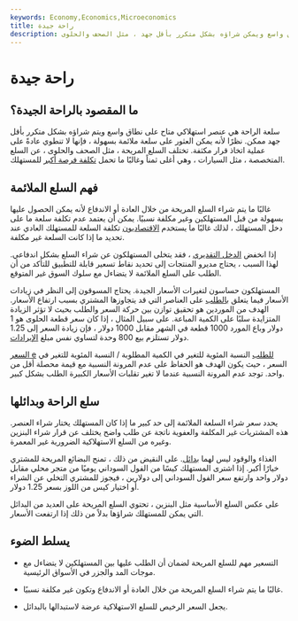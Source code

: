 ```yaml
---
keywords: Economy,Economics,Microeconomics
title: راحة جيدة
description: سلعة الراحة هي عنصر متاح على نطاق واسع ويمكن شراؤه بشكل متكرر بأقل جهد ، مثل الصحف والحلوى.
---
```


# راحة جيدة
## ما المقصود بالراحة الجيدة؟

سلعة الراحة هي عنصر استهلاكي متاح على نطاق واسع ويتم شراؤه بشكل متكرر بأقل جهد ممكن. نظرًا لأنه يمكن العثور على سلعة ملائمة بسهولة ، فإنها لا تنطوي عادةً على عملية اتخاذ قرار مكثفة. تختلف السلع المريحة ، مثل الصحف والحلوى ، عن السلع المتخصصة ، مثل السيارات ، وهي أغلى ثمناً وغالبًا ما تحمل [تكلفة فرصة أكبر](/opportunitycost) للمستهلك.

## فهم السلع الملائمة

غالبًا ما يتم شراء السلع المريحة من خلال العادة أو الاندفاع لأنه يمكن الحصول عليها بسهولة من قبل المستهلكين وغير مكلفة نسبيًا. يمكن أن يعتمد عدم تكلفة سلعة ما على دخل المستهلك ، لذلك غالبًا ما يستخدم [الاقتصاديون](/economist) تكلفة السلعة للمستهلك العادي عند تحديد ما إذا كانت السلعة غير مكلفة.

إذا انخفض [الدخل التقديري](/discretionaryincome) ، فقد يتخلى المستهلكون عن شراء السلع بشكل اندفاعي. لهذا السبب ، يحتاج مديرو المنتجات إلى تحديد نقاط تسعير قابلة للتطبيق للتأكد من أن الطلب على السلع الملائمة لا يتضاءل مع سلوك السوق غير المتوقع.

المستهلكون حساسون لتغيرات الأسعار الجيدة. يحتاج المسوقون إلى النظر في زيادات الأسعار فيما يتعلق [بالطلب](/demand) على العناصر التي قد يتجاوزها المشتري بسبب ارتفاع الأسعار. الهدف من الموردين هو تحقيق توازن بين حركة السعر والطلب بحيث لا تؤثر الزيادة المتزايدة سلبًا على الكمية المباعة. على سبيل المثال ، إذا كان سعر قطعة الحلوى هو 1 دولار وباع المورد 1000 قطعة في الشهر مقابل 1000 دولار ، فإن زيادة السعر إلى 1.25 دولار تستلزم بيع 800 وحدة لتساوي نفس مبلغ [الإيرادات](/revenue).

[السعر e](/priceelasticity) [للطلب](/priceelasticity) النسبة المئوية للتغير في الكمية المطلوبة / النسبة المئوية للتغير في السعر ، حيث يكون الهدف هو الحفاظ على عدم المرونة النسبية مع قيمة محصلة أقل من واحد. توجد عدم المرونة النسبية عندما لا تغير تقلبات الأسعار الكبيرة الطلب بشكل كبير.

## سلع الراحة وبدائلها

يحدد سعر شراء السلعة الملائمة إلى حد كبير ما إذا كان المستهلك يختار شراء العنصر. هذه المشتريات غير المكلفة والعفوية ناتجة عن طلب واضح يختلف عن قرار شراء البنزين وغيره من السلع الاستهلاكية الضرورية غير المعمرة.

الغذاء والوقود ليس لهما [بدائل](/substitute). على النقيض من ذلك ، تمنح البضائع المريحة للمشتري خيارًا أكبر. إذا اشترى المستهلك كيسًا من الفول السوداني يوميًا من متجر محلي مقابل دولار واحد وارتفع سعر الفول السوداني إلى دولارين ، فيجوز للمشتري التخلي عن الشراء أو اختيار كيس من اللوز بسعر 1.25 دولار.

على عكس السلع الأساسية مثل البنزين ، تحتوي السلع المريحة على العديد من البدائل التي يمكن للمستهلك شراؤها بدلاً من ذلك إذا ارتفعت الأسعار.

## يسلط الضوء

- التسعير مهم للسلع المريحة لضمان أن الطلب عليها بين المستهلكين لا يتضاءل مع موجات المد والجزر في الأسواق الرئيسية.

- غالبًا ما يتم شراء السلع المريحة من خلال العادة أو الاندفاع وتكون غير مكلفة نسبيًا.

- يجعل السعر الرخيص للسلع الاستهلاكية عرضة لاستبدالها بالبدائل.

